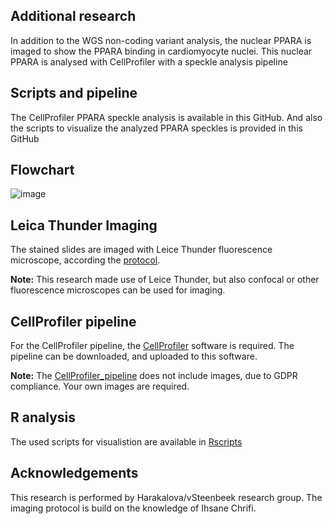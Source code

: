 ## Additional research
In addition to the WGS non-coding variant analysis, the nuclear PPARA is imaged to show the PPARA binding in cardiomyocyte nuclei. This nuclear PPARA is analysed with CellProfiler with a speckle analysis pipeline 

## Scripts and pipeline
The CellProfiler PPARA speckle analysis is available in this GitHub. And also the scripts to visualize the analyzed PPARA speckles is provided in this GitHub

## Flowchart
![image](https://github.com/UNRAVEL-UMCU/Galaxy_WGS_non-coding/assets/127952067/ed0a0d56-d1d3-4e58-92ad-f2ba950dc504)

## Leica Thunder Imaging
The stained slides are imaged with Leice Thunder fluorescence microscope, according the [protocol](./Leica_Thunder_microscope_protocol.docx).

**Note:** This research made use of Leice Thunder, but also confocal or other fluorescence microscopes can be used for imaging.
## CellProfiler pipeline
For the CellProfiler pipeline, the [CellProfiler](https://cellprofiler.org/releases) software is required. The pipeline can be downloaded, and uploaded to this software.

**Note:** The [CellProfiler_pipeline](./PPARA_speckle_analysis_pipeline.cppipe) does not include images, due to GDPR compliance. Your own images are required.

## R analysis
The used scripts for visualistion are available in [Rscripts](./Rscripts)

## Acknowledgements
This research is performed by Harakalova/vSteenbeek research group. The imaging protocol is build on the knowledge of Ihsane Chrifi.
